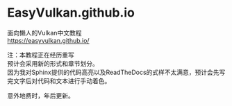 # EasyVulkan.github.io
面向懒人的Vulkan中文教程<br>
https://easyvulkan.github.io/

注：本教程正在经历重写<br>
预计会采用新的形式和章节划分。<br>
因为我对Sphinx提供的代码高亮以及ReadTheDocs的式样不太满意，预计会先写完文字后对代码和文本进行手动着色。<br>

意外地费时，年后更新。<br>
